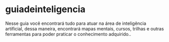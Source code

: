 # guiadeinteligencia
Nesse guia você encontrará tudo para atuar na área de inteligência artificial, dessa maneira, encontrará mapas mentais, cursos, trilhas e outras ferramentas para poder praticar o conhecimento adquirido..
